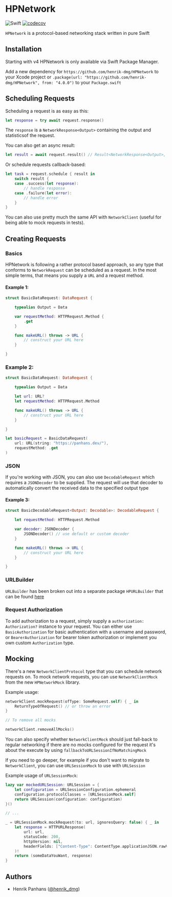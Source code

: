 # HPNetwork

![Swift](https://github.com/henrik-dmg/HPNetwork/workflows/Swift/badge.svg) [![codecov](https://codecov.io/gh/henrik-dmg/HPNetwork/graph/badge.svg?token=WZU3LZK4VD)](https://codecov.io/gh/henrik-dmg/HPNetwork)

`HPNetwork` is a protocol-based networking stack written in pure Swift

## Installation

Starting with v4 HPNetwork is only available via Swift Package Manager.

Add a new dependency for `https://github.com/henrik-dmg/HPNetwork` to your Xcode project or `.package(url: "https://github.com/henrik-dmg/HPNetwork", from: "4.0.0")` to your `Package.swift`

## Scheduling Requests

Scheduling a request is as easy as this:

```swift
let response = try await request.response()
```

The `response` is a `NetworkResponse<Output>` containing the output and statisticsof the request.

You can also get an async result:

```swift
let result = await request.result() // Result<NetworkResponse<Output>, Error>
```

Or schedule requests callback-based:

```swift
let task = request.schedule { result in
    switch result {
    case .success(let response):
        // handle response
    case .failure(let error):
        // handle error
    }
}
```

You can also use pretty much the same API with `NetworkClient` (useful for being able to mock requests in tests).

## Creating Requests

### Basics

HPNetwork is following a rather protocol based approach, so any type that conforms to `NetworkRequest` can be scheduled as a request. In the most simple terms, that means you supply a `URL` and a request method.

#### Example 1:

```swift
struct BasicDataRequest: DataRequest {

    typealias Output = Data

    var requestMethod: HTTPRequest.Method {
        .get
    }

    func makeURL() throws -> URL {
        // construct your URL here
    }

}
```

### Example 2:

```swift
struct BasicDataRequest: DataRequest {

    typealias Output = Data

    let url: URL?
    let requestMethod: HTTPRequest.Method

    func makeURL() throws -> URL {
        // construct your URL here
    }

}

let basicRequest = BasicDataRequest(
    url: URL(string: "https://panhans.dev/"),
    requestMethod: .get
)
```

### JSON

If you're working with JSON, you can also use `DecodableRequest` which requires a `JSONDecoder` to be supplied. The request will use that decoder to automatically convert the received data to the specified output type

#### Example 3:

```swift
struct BasicDecodableRequest<Output: Decodable>: DecodableRequest {

    let requestMethod: HTTPRequest.Method

    var decoder: JSONDecoder {
        JSONDecoder() // use default or custom decoder
    }

    func makeURL() throws -> URL {
        // construct your URL here
    }

}
```

### URLBuilder

`URLBuilder` has been broken out into a separate package `HPURLBuilder` that can be found [here](https://github.com/henrik-dmg/HPURLBuilder)

### Request Authorization

To add authorization to a request, simply supply a `authorization: Authorization?` instance to your request.
You can either use `BasicAuthorization` for basic authentication with a username and password, or `BearerAuthorization` for bearer token authorization or implement you own custom `Authorization` type.

## Mocking

There's a new `NetworkClientProtocol` type that you can schedule network requests on. To mock network requests, you can use `NetworkClientMock` from the new `HPNetworkMock` library.

Example usage:

```swift
networkClient.mockRequest(ofType: SomeRequest.self) { _ in
    ReturnTypeOfRequest() // or throw an error
}

// To remove all mocks

networkClient.removeAllMocks()
```

You can also specify whether `NetworkClientMock` should just fall-back to regular networking if there are no mocks configured for the request it's about the execute by using `fallbackToURLSessionIfNoMatchingMock`

If you need to go deeper, for example if you don't want to migrate to `NetworkClient`, you can use `URLSessionMock` to use with `URLSession`

Example usage of `URLSessionMock`:

```swift
lazy var mockedURLSession: URLSession = {
    let configuration = URLSessionConfiguration.ephemeral
    configuration.protocolClasses = [URLSessionMock.self]
    return URLSession(configuration: configuration)
}()

// ...

_ = URLSessionMock.mockRequest(to: url, ignoresQuery: false) { _ in
    let response = HTTPURLResponse(
        url: url,
        statusCode: 200,
        httpVersion: nil,
        headerFields: ["Content-Type": ContentType.applicationJSON.rawValue]
    )!
    return (someDataYouWant, response)
}
```

## Authors

-   Henrik Panhans ([@henrik_dmg](https://twitter.com/henrik_dmg))
